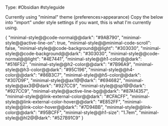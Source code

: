 Type: #Obsidian #styleguide

Currently using "minimal" theme (preferences>appearance)
Copy the below into "import" under style settings if you want, this is what I'm currently using.

{
  "minimal-style@@code-normal@@dark": "#9AB790",
  "minimal-style@@active-line-on": true,
  "minimal-style@@minimal-code-scroll": false,
  "minimal-style@@code-background@@light": "#303030",
  "minimal-style@@code-background@@dark": "#303030",
  "minimal-style@@code-normal@@light": "#4E7441",
  "minimal-style@@h1-color@@dark": "#516F52",
  "minimal-style@@h2-color@@dark": "#7B96A9",
  "minimal-style@@h3-color@@dark": "#95C196",
  "minimal-style@@h4-color@@dark": "#86B3C7",
  "minimal-style@@h5-color@@dark": "#307D9F",
  "minimal-style@@ax1@@dark": "#694682",
  "minimal-style@@ax3@@dark": "#927CC9",
  "minimal-style@@sp1@@dark": "#927CC9",
  "minimal-style@@active-line-bg@@dark": "#87A14357",
  "minimal-style@@link-external-color@@dark": "#CFACFF",
  "minimal-style@@link-external-color-hover@@dark": "#E852FF",
  "minimal-style@@link-color-hover@@dark": "#7D94BB",
  "minimal-style@@link-color@@dark": "#95BCFF",
  "minimal-style@@h1-size": "1.7em",
  "minimal-style@@hl2@@dark": "#527B91C9"
}
